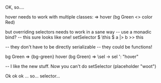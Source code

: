 
OK, so....

hover needs to work with multiple classes:
    => hover (bg Green <> color Red)

but overriding selectors needs to work in a sane way
    -- use a monadic bind?
    -- this sure looks like one!
    setSelector $ \this $ a |> b >> this

-- they don't have to be directly serializable
-- they could be functions!

bg Green => {bg-green}
hover (bg Green) => \sel -> sel ': "hover"


-- I like the new stuff. Now you can't do setSelector (placeholder "woot")


Ok ok ok ... so... selector...



